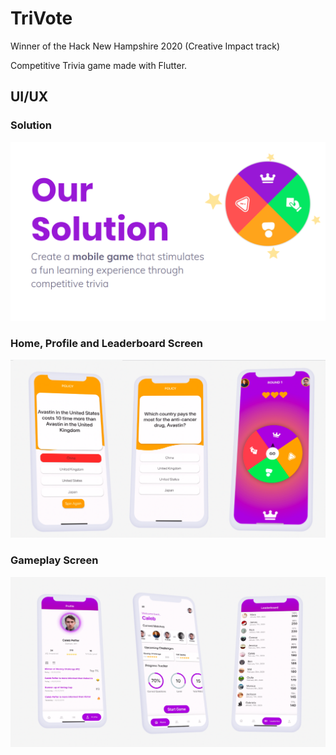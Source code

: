 # TriVote
Winner of the Hack New Hampshire 2020 (Creative Impact track)

Competitive Trivia game made with Flutter.

## UI/UX
### Solution
![Alt text](votesmarter/assets/trivote0.PNG?raw=true "Solution")
### Home, Profile and Leaderboard Screen
![Alt text](votesmarter/assets/trivote1.PNG?raw=true "Home Screen")
### Gameplay Screen
![Alt text](votesmarter/assets/trivote2.PNG?raw=true "Gameplay Screen")


